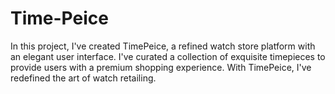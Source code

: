 # Time-Peice
In this project, I've created TimePeice, a refined watch store platform with an elegant user interface. I've curated a collection of exquisite timepieces to provide users with a premium shopping experience. With TimePeice, I've redefined the art of watch retailing.
